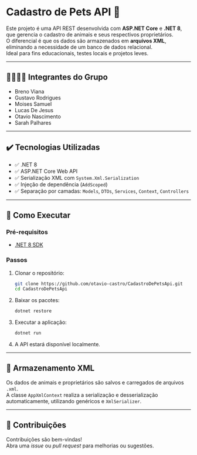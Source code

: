 ﻿# Cadastro de Pets API 🐾

Este projeto é uma API REST desenvolvida com **ASP.NET Core** e **.NET 8**, que gerencia o cadastro de animais e seus respectivos proprietários.  
O diferencial é que os dados são armazenados em **arquivos XML**, eliminando a necessidade de um banco de dados relacional.  
Ideal para fins educacionais, testes locais e projetos leves.

---

## 👨‍👩‍👧‍👦 Integrantes do Grupo

- Breno Viana
- Gustavo Rodrigues  
- Moises Samuel  
- Lucas De Jesus  
- Otavio Nascimento
- Sarah Palhares  

---

## ✔️ Tecnologias Utilizadas

- ✅ .NET 8  
- ✅ ASP.NET Core Web API  
- ✅ Serialização XML com `System.Xml.Serialization`  
- ✅ Injeção de dependência (`AddScoped`)  
- ✅ Separação por camadas: `Models`, `DTOs`, `Services`, `Context`, `Controllers`  

---

## 🚀 Como Executar

### Pré-requisitos

- [.NET 8 SDK](https://dotnet.microsoft.com/en-us/download/dotnet/8.0)

### Passos

1. Clonar o repositório:

   ```bash
   git clone https://github.com/otavio-castro/CadastroDePetsApi.git
   cd CadastroDePetsApi
   ```

2. Baixar os pacotes:

   ```bash
   dotnet restore
   ```

3. Executar a aplicação:

   ```bash
   dotnet run
   ```

4. A API estará disponível localmente.

---

## 📂 Armazenamento XML

Os dados de animais e proprietários são salvos e carregados de arquivos `.xml`.  
A classe `AppXmlContext` realiza a serialização e desserialização automaticamente, utilizando genéricos e `XmlSerializer`.

---

## 🤝 Contribuições

Contribuições são bem-vindas!  
Abra uma *issue* ou *pull request* para melhorias ou sugestões.